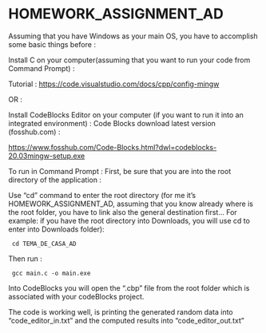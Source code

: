 # HOMEWORK_ASSIGNMENT_AD


Assuming that you have Windows as your main OS, you have to accomplish some basic things before : 

Install C on your computer(assuming that you want to run your code from Command Prompt) :

Tutorial : https://code.visualstudio.com/docs/cpp/config-mingw

OR :

Install CodeBlocks Editor on your computer (if you want to run it into an integrated environment) : Code Blocks download latest version (fosshub.com) : 

https://www.fosshub.com/Code-Blocks.html?dwl=codeblocks-20.03mingw-setup.exe

To run in Command Prompt : First, be sure that you are into the root directory of the application :

Use “cd” command to enter the root directory (for me it’s HOMEWORK_ASSIGNMENT_AD, assuming that you know already where is the root folder, you have to link also the general destination first… For example: if you have the root directory into Downloads, you will use cd to enter into Downloads folder):

     cd TEMA_DE_CASA_AD
     
Then run :

     gcc main.c -o main.exe

Into CodeBlocks you will open the “.cbp” file from the root folder which is associated with your codeBlocks project.

The code is working well, is printing the generated random data into “code_editor_in.txt” and the computed results into “code_editor_out.txt”
